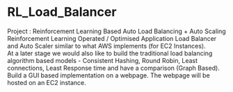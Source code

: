 # RL_Load_Balancer
Project : Reinforcement Learning Based Auto Load Balancing + Auto Scaling   
Reinforcement Learning Operated / Optimised Application Load Balancer and Auto Scaler similar to what AWS implements (for EC2 Instances).  
At a later stage we would also like to build the traditional load balancing algorithm based models - Consistent Hashing, Round Robin, Least connections, Least Response time and have a comparison (Graph Based). 
Build a GUI based implementation on a webpage. 
The webpage will be hosted on an EC2 instance.
